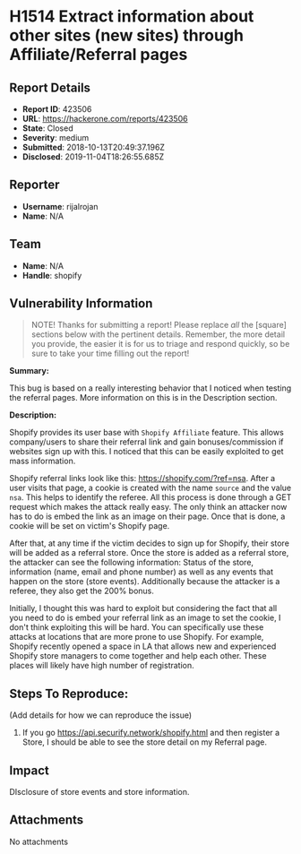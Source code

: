 # H1514 Extract information about other sites (new sites) through Affiliate/Referral pages

## Report Details
- **Report ID**: 423506
- **URL**: https://hackerone.com/reports/423506
- **State**: Closed
- **Severity**: medium
- **Submitted**: 2018-10-13T20:49:37.196Z
- **Disclosed**: 2019-11-04T18:26:55.685Z

## Reporter
- **Username**: rijalrojan
- **Name**: N/A

## Team
- **Name**: N/A
- **Handle**: shopify

## Vulnerability Information
> NOTE! Thanks for submitting a report! Please replace *all* the [square] sections below with the pertinent details. Remember, the more detail you provide, the easier it is for us to triage and respond quickly, so be sure to take your time filling out the report!

**Summary:** 

This bug is based on a really interesting behavior that I noticed when testing the referral pages. More information on this is in the Description section.

**Description:**

Shopify provides its user base with `Shopify Affiliate` feature. This allows company/users to share their referral link and gain bonuses/commission if websites sign up with this. I noticed that this can be easily exploited to get mass information. 

Shopify referral links look like this:  https://shopify.com/?ref=nsa. After a user visits that page, a cookie is created with the name `source` and the value `nsa`. This helps to identify the referee. All this process is done through a GET request which makes the attack really easy. The only think an attacker now has to do is embed the link as an image on their page. Once that is done, a cookie will be set on victim's Shopify page. 

After that, at any time if the victim decides to sign up for Shopify, their store will be added as a referral store. Once the store is added as a referral store, the attacker can see the following information: Status of the store, information (name, email and phone number) as well as any events that happen on the store (store events). Additionally because the attacker is a referee, they also get the 200% bonus.

Initially, I thought this was hard to exploit but considering the fact that all you need to do is embed your referral link as an image to set the cookie, I don't think exploiting this will be hard. You can specifically use these attacks at locations that are more prone to use Shopify. For example, Shopify recently opened a space in LA that allows new and experienced Shopify store managers to come together and help each other. These places will likely have high number of registration. 

## Steps To Reproduce:

(Add details for how we can reproduce the issue)

  1. If you go https://api.securify.network/shopify.html and then register a Store, I should be able to see the store detail on my Referral page.

## Impact

DIsclosure of store events and store information.

## Attachments
No attachments
